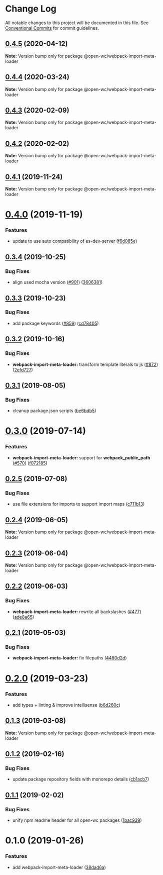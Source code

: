 # Change Log

All notable changes to this project will be documented in this file.
See [Conventional Commits](https://conventionalcommits.org) for commit guidelines.

## [0.4.5](https://github.com/open-wc/open-wc/compare/@open-wc/webpack-import-meta-loader@0.4.4...@open-wc/webpack-import-meta-loader@0.4.5) (2020-04-12)

**Note:** Version bump only for package @open-wc/webpack-import-meta-loader





## [0.4.4](https://github.com/open-wc/open-wc/compare/@open-wc/webpack-import-meta-loader@0.4.3...@open-wc/webpack-import-meta-loader@0.4.4) (2020-03-24)

**Note:** Version bump only for package @open-wc/webpack-import-meta-loader





## [0.4.3](https://github.com/open-wc/open-wc/compare/@open-wc/webpack-import-meta-loader@0.4.2...@open-wc/webpack-import-meta-loader@0.4.3) (2020-02-09)

**Note:** Version bump only for package @open-wc/webpack-import-meta-loader





## [0.4.2](https://github.com/open-wc/open-wc/compare/@open-wc/webpack-import-meta-loader@0.4.1...@open-wc/webpack-import-meta-loader@0.4.2) (2020-02-02)

**Note:** Version bump only for package @open-wc/webpack-import-meta-loader





## [0.4.1](https://github.com/open-wc/open-wc/compare/@open-wc/webpack-import-meta-loader@0.4.0...@open-wc/webpack-import-meta-loader@0.4.1) (2019-11-24)

**Note:** Version bump only for package @open-wc/webpack-import-meta-loader





# [0.4.0](https://github.com/open-wc/open-wc/compare/@open-wc/webpack-import-meta-loader@0.3.4...@open-wc/webpack-import-meta-loader@0.4.0) (2019-11-19)


### Features

* update to use auto compatibility of es-dev-server ([f6d085e](https://github.com/open-wc/open-wc/commit/f6d085eda5a05391d1a464b9e49222c78194b0d9))





## [0.3.4](https://github.com/open-wc/open-wc/compare/@open-wc/webpack-import-meta-loader@0.3.3...@open-wc/webpack-import-meta-loader@0.3.4) (2019-10-25)


### Bug Fixes

* align used mocha version ([#901](https://github.com/open-wc/open-wc/issues/901)) ([3606381](https://github.com/open-wc/open-wc/commit/3606381))





## [0.3.3](https://github.com/open-wc/open-wc/compare/@open-wc/webpack-import-meta-loader@0.3.2...@open-wc/webpack-import-meta-loader@0.3.3) (2019-10-23)


### Bug Fixes

* add package keywords ([#859](https://github.com/open-wc/open-wc/issues/859)) ([cd78405](https://github.com/open-wc/open-wc/commit/cd78405))





## [0.3.2](https://github.com/open-wc/open-wc/compare/@open-wc/webpack-import-meta-loader@0.3.1...@open-wc/webpack-import-meta-loader@0.3.2) (2019-10-16)


### Bug Fixes

* **webpack-import-meta-loader:** transform template literals to js ([#872](https://github.com/open-wc/open-wc/issues/872)) ([2efd727](https://github.com/open-wc/open-wc/commit/2efd727))





## [0.3.1](https://github.com/open-wc/open-wc/compare/@open-wc/webpack-import-meta-loader@0.3.0...@open-wc/webpack-import-meta-loader@0.3.1) (2019-08-05)


### Bug Fixes

* cleanup package.json scripts ([be6bdb5](https://github.com/open-wc/open-wc/commit/be6bdb5))





# [0.3.0](https://github.com/open-wc/open-wc/compare/@open-wc/webpack-import-meta-loader@0.2.5...@open-wc/webpack-import-meta-loader@0.3.0) (2019-07-14)


### Features

* **webpack-import-meta-loader:** support for __webpack_public_path__ ([#570](https://github.com/open-wc/open-wc/issues/570)) ([f072185](https://github.com/open-wc/open-wc/commit/f072185))





## [0.2.5](https://github.com/open-wc/open-wc/compare/@open-wc/webpack-import-meta-loader@0.2.4...@open-wc/webpack-import-meta-loader@0.2.5) (2019-07-08)


### Bug Fixes

* use file extensions for imports to support import maps ([c711b13](https://github.com/open-wc/open-wc/commit/c711b13))





## [0.2.4](https://github.com/open-wc/open-wc/compare/@open-wc/webpack-import-meta-loader@0.2.3...@open-wc/webpack-import-meta-loader@0.2.4) (2019-06-05)

**Note:** Version bump only for package @open-wc/webpack-import-meta-loader





## [0.2.3](https://github.com/open-wc/open-wc/compare/@open-wc/webpack-import-meta-loader@0.2.2...@open-wc/webpack-import-meta-loader@0.2.3) (2019-06-04)

**Note:** Version bump only for package @open-wc/webpack-import-meta-loader





## [0.2.2](https://github.com/open-wc/open-wc/compare/@open-wc/webpack-import-meta-loader@0.2.1...@open-wc/webpack-import-meta-loader@0.2.2) (2019-06-03)


### Bug Fixes

* **webpack-import-meta-loader:** rewrite all backslashes ([#477](https://github.com/open-wc/open-wc/issues/477)) ([ade8a65](https://github.com/open-wc/open-wc/commit/ade8a65))





## [0.2.1](https://github.com/open-wc/open-wc/compare/@open-wc/webpack-import-meta-loader@0.2.0...@open-wc/webpack-import-meta-loader@0.2.1) (2019-05-03)


### Bug Fixes

* **webpack-import-meta-loader:** fix filepaths ([4480d2d](https://github.com/open-wc/open-wc/commit/4480d2d))





# [0.2.0](https://github.com/open-wc/open-wc/compare/@open-wc/webpack-import-meta-loader@0.1.3...@open-wc/webpack-import-meta-loader@0.2.0) (2019-03-23)


### Features

* add types + linting & improve intellisense ([b6d260c](https://github.com/open-wc/open-wc/commit/b6d260c))





## [0.1.3](https://github.com/open-wc/open-wc/compare/@open-wc/webpack-import-meta-loader@0.1.2...@open-wc/webpack-import-meta-loader@0.1.3) (2019-03-08)

**Note:** Version bump only for package @open-wc/webpack-import-meta-loader





## [0.1.2](https://github.com/open-wc/open-wc/compare/@open-wc/webpack-import-meta-loader@0.1.1...@open-wc/webpack-import-meta-loader@0.1.2) (2019-02-16)


### Bug Fixes

* update package repository fields with monorepo details ([cb1acb7](https://github.com/open-wc/open-wc/commit/cb1acb7))





## [0.1.1](https://github.com/open-wc/open-wc/tree/master/packages/webpack-import-meta-loader/compare/@open-wc/webpack-import-meta-loader@0.1.0...@open-wc/webpack-import-meta-loader@0.1.1) (2019-02-02)


### Bug Fixes

* unify npm readme header for all open-wc packages ([1bac939](https://github.com/open-wc/open-wc/tree/master/packages/webpack-import-meta-loader/commit/1bac939))





# 0.1.0 (2019-01-26)


### Features

* add webpack-import-meta-loader ([38dad6a](https://github.com/open-wc/open-wc/tree/master/packages/webpack-import-meta-loader/commit/38dad6a))
